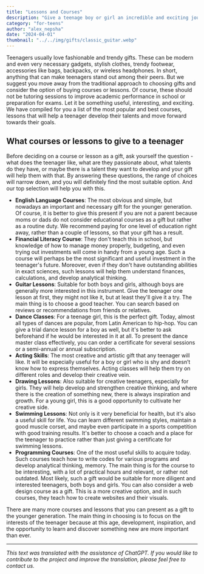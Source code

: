 ```yaml
---
title: "Lessons and Courses"
description: "Give a teenage boy or girl an incredible and exciting journey into the world of developing thinking, creativity, and acquiring new useful skills!"
category: "for-teens"
author: "alex_nepsha"
date: "2024-04-01"
thumbnail: "../../img/gifts/classic_guitar.webp"
---
```


Teenagers usually love fashionable and trendy gifts. These can be modern and even very necessary gadgets, stylish clothes, trendy footwear, accessories like bags, backpacks, or wireless headphones. In short, anything that can make teenagers stand out among their peers. But we suggest you move away from the traditional approach to choosing gifts and consider the option of buying courses or lessons. Of course, these should not be tutoring sessions to improve academic performance in school or preparation for exams. Let it be something useful, interesting, and exciting. We have compiled for you a list of the most popular and best courses, lessons that will help a teenager develop their talents and move forward towards their goals.

## What courses or lessons to give to a teenager

Before deciding on a course or lesson as a gift, ask yourself the question - what does the teenager like, what are they passionate about, what talents do they have, or maybe there is a talent they want to develop and your gift will help them with that. By answering these questions, the range of choices will narrow down, and you will definitely find the most suitable option. And our top selection will help you with this.

- **English Language Courses**: The most obvious and simple, but nowadays an important and necessary gift for the younger generation. Of course, it is better to give this present if you are not a parent because moms or dads do not consider educational courses as a gift but rather as a routine duty. We recommend paying for one level of education right away, rather than a couple of lessons, so that your gift has a result.
- **Financial Literacy Course**: They don't teach this in school, but knowledge of how to manage money properly, budgeting, and even trying out investments will come in handy from a young age. Such a course will perhaps be the most significant and useful investment in the teenager's future. Moreover, even if they don't have outstanding abilities in exact sciences, such lessons will help them understand finances, calculations, and develop analytical thinking.
- **Guitar Lessons**: Suitable for both boys and girls, although boys are generally more interested in this instrument. Give the teenager one lesson at first, they might not like it, but at least they'll give it a try. The main thing is to choose a good teacher. You can search based on reviews or recommendations from friends or relatives.
- **Dance Classes**: For a teenage girl, this is the perfect gift. Today, almost all types of dances are popular, from Latin American to hip-hop. You can give a trial dance lesson for a boy as well, but it's better to ask beforehand if he would be interested in it at all. To present the dance master class effectively, you can order a certificate for several sessions or a semi-annual or annual subscription.
- **Acting Skills**: The most creative and artistic gift that any teenager will like. It will be especially useful for a boy or girl who is shy and doesn’t know how to express themselves. Acting classes will help them try on different roles and develop their creative vein.
- **Drawing Lessons**: Also suitable for creative teenagers, especially for girls. They will help develop and strengthen creative thinking, and where there is the creation of something new, there is always inspiration and growth. For a young girl, this is a good opportunity to cultivate her creative side.
- **Swimming Lessons**: Not only is it very beneficial for health, but it's also a useful skill for life. You can learn different swimming styles, maintain a good muscle corset, and maybe even participate in a sports competition with good training results. It's better to choose a coach and a place for the teenager to practice rather than just giving a certificate for swimming lessons.
- **Programming Courses**: One of the most useful skills to acquire today. Such courses teach how to write codes for various programs and develop analytical thinking, memory. The main thing is for the course to be interesting, with a lot of practical hours and relevant, or rather not outdated. Most likely, such a gift would be suitable for more diligent and interested teenagers, both boys and girls. You can also consider a web design course as a gift. This is a more creative option, and in such courses, they teach how to create websites and their visuals.

There are many more courses and lessons that you can present as a gift to the younger generation. The main thing in choosing is to focus on the interests of the teenager because at this age, development, inspiration, and the opportunity to learn and discover something new are more important than ever.


---
*This text was translated with the assistance of ChatGPT. If you would like to contribute to the project and improve the translation, please feel free to contact us.*

